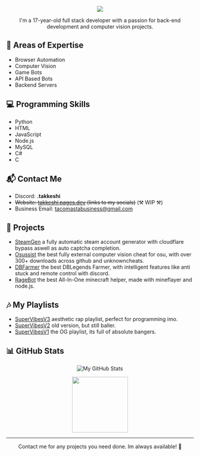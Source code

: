 <p align="center">
  <img src="./README/standard(2).gif" />
</p>

<p align="center">
  I'm a 17-year-old full stack developer with a passion for back-end development and computer vision projects.
</p>

## 🧰 Areas of Expertise

- Browser Automation
- Computer Vision
- Game Bots
- API Based Bots
- Backend Servers

## 💻 Programming Skills

- Python
- HTML
- JavaScript
- Node.js
- MySQL
- C#
- C

## 📬 Contact Me

- Discord: __.takkeshi__
- ~~Website: [takkeshi.pages.dev](https://takkeshi.pages.dev) (links to my socials)~~ (⚒ WIP ⚒)
- Business Email: [tacomastabusiness@gmail.com](mailto:tacomastabusiness@gmail.com)

## 🚀 Projects

- [SteamGen](https://github.com/LUXTACO/Steam-Account-Generator) a fully automatic steam account generator with cloudflare bypass aswell as auto captcha completion.
- [Osussist](https://github.com/LUXTACO/Osussist-External-AimAssist) the best fully external computer vision cheat for osu, with over 300+ downloads across github and unknowncheats.
- [DBFarmer](https://github.com/LUXTACO/DBFarmer) the best DBLegends Farmer, with intelligent features like anti stuck and remote control with discord.
- [RageBot](https://github.com/LUXTACO/RageBot-McBot) the best All-In-One minecraft helper, made with mineflayer and node.js.

## 🎶 My Playlists

- [SuperVibesV3](https://music.youtube.com/playlist?list=PLbALFw6Imtbgaux6YbG7dP0mDf96JHOQ1&si=xvkQv_nN2LMlmGDQ) aesthetic rap playlist, perfect for programming imo.
- [SuperVibesV2](https://music.youtube.com/playlist?list=PLbALFw6ImtbhUfqAyBYBiCtxxR3OhaDmZ&si=WMNa2Ca6McVDwD7j) old version, but still baller.
- [SuperVibesV1](https://music.youtube.com/playlist?list=PLbALFw6Imtbiq2NVXayE_ZsLVddXLGrAf) the OG playlist, its full of absolute bangers.

## 📊 GitHub Stats

<p align="center">
  <img src="https://github-readme-stats.vercel.app/api?username=LUXTACO&show_icons=true&theme=gruvbox" alt="My GitHub Stats" />
</p>

<p align="center">
  <img height=150 align="center" src="https://github-readme-stats.vercel.app/api/top-langs?username=LUXTACO&layout=compact&theme=gruvbox&card_width=515" />
</p>

---

<p align="center">
  Contact me for any projects you need done. Im always available! 🙌
</p>

